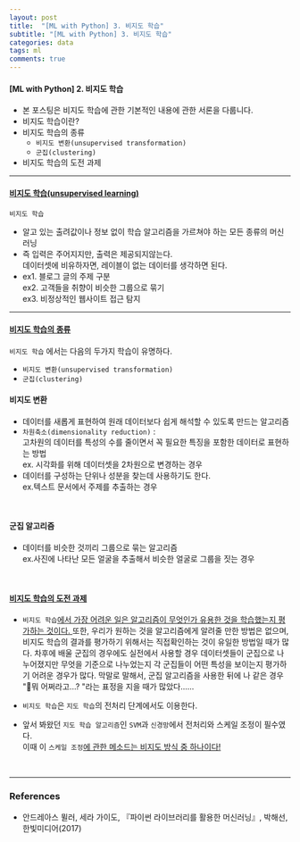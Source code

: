 ```yaml
---
layout: post
title:  "[ML with Python] 3. 비지도 학습"
subtitle: "[ML with Python] 3. 비지도 학습"
categories: data
tags: ml
comments: true
---
```

#### [ML with Python] 2. 비지도 학습
- 본 포스팅은 비지도 학습에 관한 기본적인 내용에 관한 서론을 다룹니다.
- 비지도 학습이란?
- 비지도 학습의 종류
	- `비지도 변환(unsupervised transformation)`
	- `군집(clustering)`
- 비지도 학습의 도전 과제

___

####  <u>비지도 학습(unsupervised learning)</u>
`비지도 학습`
- 알고 있는 출려값이나 정보 없이 학습 알고리즘을 가르쳐야 하는 모든 종류의 머신러닝
- 즉 입력은 주어지지만, 출력은 제공되지않는다. <br>데이터셋에 비유하자면, 레이블이 없는 데이터를 생각하면 된다.
- ex1. 블로그 글의 주제 구분 <br> ex2. 고객들을 취향이 비슷한 그룹으로 묶기 <br> ex3. 비정상적인 웹사이트 접근 탐지

---

#### <u>비지도 학습의 종류</u> 
`비지도 학습` 에서는 다음의 두가지 학습이 유명하다.
- `비지도 변환(unsupervised transformation)`
- `군집(clustering)`

#### 비지도 변환
- 데이터를 새롭게 표현하여 원래 데이터보다 쉽게 해석할 수 있도록 만드는 알고리즘
- `차원축소(dimensionality reduction)`  : <br>고차원의 데이터를 특성의 수를 줄이면서 꼭 필요한 특징을 포함한 데이터로 표현하는 방법<br> ex. 시각화를 위해 데이터셋을 2차원으로 변경하는 경우
- 데이터를 구성하는 단위나 성분을 찾는데 사용하기도 한다.<br>ex.텍스트 문서에서 주제를 추출하는 경우

<br>

#### 군집 알고리즘
- 데이터를 비슷한 것끼리 그룹으로 묶는 알고리즘<br>ex.사진에 나타난 모든 얼굴을 추출해서 비슷한 얼굴로 그룹을 짓는 경우

<br>

#### <u>비지도 학습의 도전 과제</u>
- `비지도 학습`<u>에서 가장 어려운 일은 알고리즘이 무엇인가 유용한 것을 학습했는지 평가하는 것이다. </u> 또한, 우리가 원하는 것을 알고리즘에게 알려줄 만한 방법은 없으며, 비지도 학습의 결과를 평가하기 위해서는 직접확인하는 것이 유일한 방법일 때가 많다. 차후에 배울 군집의 경우에도 실전에서 사용할 경우 데이터셋들이 군집으로 나누어졌지만 무엇을 기준으로 나누었는지 각 군집들이 어떤 특성을 보이는지 평가하기 어려운 경우가 많다. 막말로 말해서, 군집 알고리즘을 사용한 뒤에 나 같은 경우 "🤨뭐 어쩌라고...? "라는 표정을 지을 때가 많았다......

- `비지도 학습`은 `지도 학습`의 전처리 단계에서도 이용한다.
- 앞서 봐왔던 `지도 학습 알고리즘`인  `SVM`과 `신경망`에서 전처리와 스케일 조정이 필수였다. <br>이때 이 `스케일 조정`<u>에 관한 메소드는 비지도 방식 중 하나이다!</u>

<br>

---

### References

- 안드레아스 뮐러, 세라 가이도, 『파이썬 라이브러리를 활용한 머신러닝』, 박해선, 한빛미디어(2017)

